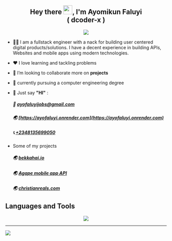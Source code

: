 

<h2 align="center">Hey there <img src="https://media.giphy.com/media/hvRJCLFzcasrR4ia7z/giphy.gif" width="28">, I'm Ayomikun Faluyi <br/> ( dcoder-x ) <br/> </h2>

<p align="center">
  <a href="https://github.com/DenverCoder1/readme-typing-svg"><img src="https://readme-typing-svg.herokuapp.com?lines=Software+Engineer;Back+End+Engineer;Open%20Source&center=true&width=640&height=55"></a>
</p> 

- 👨‍💻 I am a fullstack engineer with a nack for building user centered digital products/solutions.
  I have a decent experience in building APIs, Websites and mobile apps using modern technologies.
  
- ❤️ I love learning and tackling problems
- 👯 I’m looking to collaborate more on **projects**
- 🤖 currently pursuing a computer engineering degree
  
- 💌 Just say **"HI"** :
    ##### 📧 [ayofaluyijobs@gmail.com](mailto:ayofaluyijobs@gmail.com)  
    ##### 🌏 [https://ayofaluyi.onrender.com](https://ayofaluyi.onrender.com)
    ##### 📞 [+2348135699050](tel:+2348135699050)

- Some of my projects  
    ##### 🌏 [bekkahai.io](https://bekkahai.io)
    ##### 🌏 [Agape mobile app API](https://documenter.getpostman.com/view/21080387/2s9YsJBXdz)
    <!-- ##### 🌏 [perzsirentals.com](https://www.perzsirentals.com) -->
    ##### 🌏 [christianreals.com](https://beta-christianreals.onrender.com/signin)
    <!-- ##### 🌏 [keysgame.me](https://keysgame.me) -->

## Languages and Tools
<p align="center">
  <a href="https://skillicons.dev">
    <img src="https://skillicons.dev/icons?i=react,redux,ts,python,mysql,mongodb,git,css,express,git,github,heroku,js,postman,docker,c,cs,nodejs,sass,bootstrap,tailwind,vite" />
  </a>
</p>


---
[![](https://visitcount.itsvg.in/api?id=dcoder-x&icon=0&color=0)](https://visitcount.itsvg.in)

<!-- Proudly created with GPRM ( https://gprm.itsvg.in ) -->
